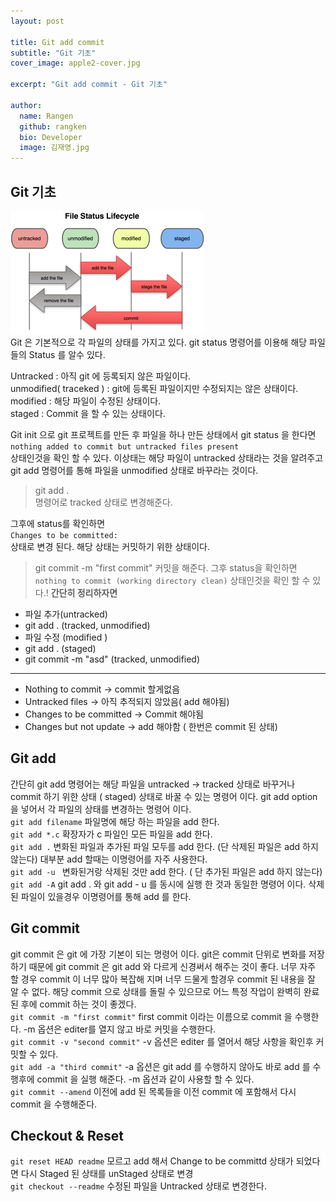```yaml
---
layout: post

title: Git add commit
subtitle: "Git 기초"
cover_image: apple2-cover.jpg

excerpt: "Git add commit - Git 기초"

author:
  name: Rangen
  github: rangken
  bio: Developer
  image: 김재영.jpg
---
```


## Git 기초 <br>
![GIT STATUS](/images/git_status.png)
<br>
Git 은 기본적으로 각 파일의 상태를 가지고 있다.
git status 명령어를 이용해 해당 파일들의 Status 를 알수 있다.

  Untracked : 아직 git 에 등록되지 않은 파일이다. <br>
  unmodified( traceked ) : git에 등록된 파일이지만 수정되지는 않은 상태이다.<br>
  modified : 해당 파일이 수정된 상태이다.<br>
  staged : Commit 을 할 수 있는 상태이다.<br>


Git init 으로 git 프로젝트를 만든 후 파일을 하나 만든 상태에서 git status 을 한다면
`nothing added to commit but untracked files present` <br>
상태인것을 확인 할 수 있다. 이상태는 해당 파일이 untracked 상태라는 것을 알려주고 git add 명령어를 통해 파일을 unmodified 상태로 바꾸라는 것이다.<br>
> git add .  <br>
명령어로 tracked 상태로 변경해준다.

그후에 status를 확인하면<br>
`Changes to be committed:` <br>
상태로 변경 된다. 해당 상태는 커밋하기 위한 상태이다. <br>
> git commit -m "first commit"
커밋을 해준다.
그후 status을 확인하면 <br>
`nothing to commit (working directory clean)`
상태인것을 확인 할 수 있다.!
**간단히 정리하자면** <br>
+ 파일 추가(untracked)
+ git add . (tracked, unmodified)
+ 파일 수정 (modified )
+ git add . (staged)
+ git commit -m "asd" (tracked, unmodified)
***
- Nothing to commit -> commit 할게없음 <br>
- Untracked files -> 아직 추적되지 않았음( add 해야됨) <br>
- Changes to be committed -> Commit 해야됨 <br>
- Changes but not update -> add 해야함 ( 한번은 commit 된 상태) <br>


## Git add
간단히 git add 명령어는 해당 파일을
untracked -> tracked 상태로 바꾸거나
commit 하기 위한 상태 ( staged) 상태로 바꿀 수 있는 명령어 이다.
git add option 을 넣어서 각 파일의 상태를 변경하는 명령어 이다. <br>
`git add filename`
   파일명에 해당 하는 파일을 add 한다.<br>
`git add *.c`
   확장자가 c 파일인 모든 파일을 add 한다.<br>
`git add .`
   변화된 파일과 추가된 파일 모두를 add 한다.
(단 삭제된 파일은 add 하지 않는다)
대부분 add 할때는 이명령어를 자주 사용한다.<br>
`git add -u `
   변화된거랑 삭제된 것만 add 한다.
( 단 추가된 파일은 add 하지 않는다)<br>
`git add -A`
 git add . 와 git add - u 를 동시에 실행 한 것과 동일한 명령어 이다. 삭제된 파일이 있을경우 이명령어를 통해 add 를 한다.
## Git commit
 git commit 은 git 에 가장 기본이 되는 명령어 이다. git은 commit 단위로 변화를 저장하기 때문에 git commit 은 git add 와 다르게 신경써서 해주는 것이 좋다.
 너무 자주 할 경우 commit 이 너무 많아 복잡해 지며 너무 드물게 할경우 commit 된 내용을 잘 알 수 없다. 해당 commit 으로 상태를 돌릴 수 있으므로 어느 특정 작업이 완벽히 완료된 후에 commit 하는 것이 좋겠다. <br>
`git commit -m "first commit"`
   first commit 이라는 이름으로 commit 을 수행한다. -m 옵션은 editer를 열지 않고 바로 커밋을 수행한다.<br>
`git commit -v "second commit"`
   -v 옵션은 editer 를 열어서 해당 사항을 확인후 커밋할 수 있다.<br>
`git add -a "third commit"`
  -a 옵션은 git add 를 수행하지 않아도 바로 add 를 수행후에 commit 을 실행 해준다.
  -m 옵션과 같이 사용할 할 수 있다. <br>
`git commit --amend`
  이전에 add 된 목록들을 이전 commit 에 포함해서 다시 commit 을 수행해준다. <br>
## Checkout & Reset
`git reset HEAD readme`
  모르고 add 해서 Change to be committd 상태가 되었다면 다시 Staged 된 상태를 unStaged 상태로 변경 <br>
`git checkout --readme`
  수정된 파일을 Untracked 상태로 변경한다. <br>
